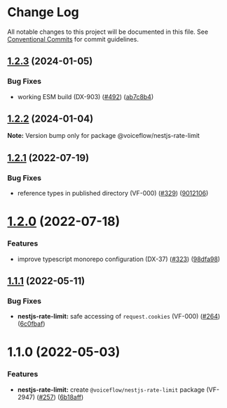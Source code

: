 # Change Log

All notable changes to this project will be documented in this file.
See [Conventional Commits](https://conventionalcommits.org) for commit guidelines.

## [1.2.3](https://github.com/voiceflow/libs/compare/@voiceflow/nestjs-rate-limit@1.2.2...@voiceflow/nestjs-rate-limit@1.2.3) (2024-01-05)

### Bug Fixes

* working ESM build (DX-903) ([#492](https://github.com/voiceflow/libs/issues/492)) ([ab7c8b4](https://github.com/voiceflow/libs/commit/ab7c8b407344c77ac3716921360e27eedcfb8d04))

## [1.2.2](https://github.com/voiceflow/libs/compare/@voiceflow/nestjs-rate-limit@1.2.1...@voiceflow/nestjs-rate-limit@1.2.2) (2024-01-04)

**Note:** Version bump only for package @voiceflow/nestjs-rate-limit

## [1.2.1](https://github.com/voiceflow/libs/compare/@voiceflow/nestjs-rate-limit@1.2.0...@voiceflow/nestjs-rate-limit@1.2.1) (2022-07-19)

### Bug Fixes

* reference types in published directory (VF-000) ([#329](https://github.com/voiceflow/libs/issues/329)) ([9012106](https://github.com/voiceflow/libs/commit/9012106d697d26a9878ba427df56b07fa05c7e60))

# [1.2.0](https://github.com/voiceflow/libs/compare/@voiceflow/nestjs-rate-limit@1.1.1...@voiceflow/nestjs-rate-limit@1.2.0) (2022-07-18)

### Features

* improve typescript monorepo configuration (DX-37) ([#323](https://github.com/voiceflow/libs/issues/323)) ([98dfa98](https://github.com/voiceflow/libs/commit/98dfa98cf64f1dc7705cbc94a3a5dd3c3e825900))

## [1.1.1](https://github.com/voiceflow/libs/compare/@voiceflow/nestjs-rate-limit@1.1.0...@voiceflow/nestjs-rate-limit@1.1.1) (2022-05-11)

### Bug Fixes

* **nestjs-rate-limit:** safe accessing of `request.cookies` (VF-000) ([#264](https://github.com/voiceflow/libs/issues/264)) ([6c0fbaf](https://github.com/voiceflow/libs/commit/6c0fbaff90f53d59f0513580f4bb14a94d17b225))

# 1.1.0 (2022-05-03)

### Features

* **nestjs-rate-limit:** create `@voiceflow/nestjs-rate-limit` package (VF-2947) ([#257](https://github.com/voiceflow/libs/issues/257)) ([6b18aff](https://github.com/voiceflow/libs/commit/6b18affa5ed340c03b713fe57c69851065ff63a2))

